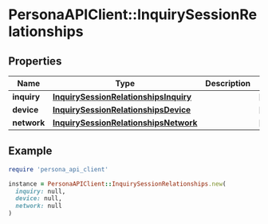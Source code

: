 # PersonaAPIClient::InquirySessionRelationships

## Properties

| Name | Type | Description | Notes |
| ---- | ---- | ----------- | ----- |
| **inquiry** | [**InquirySessionRelationshipsInquiry**](InquirySessionRelationshipsInquiry.md) |  | [optional] |
| **device** | [**InquirySessionRelationshipsDevice**](InquirySessionRelationshipsDevice.md) |  | [optional] |
| **network** | [**InquirySessionRelationshipsNetwork**](InquirySessionRelationshipsNetwork.md) |  | [optional] |

## Example

```ruby
require 'persona_api_client'

instance = PersonaAPIClient::InquirySessionRelationships.new(
  inquiry: null,
  device: null,
  network: null
)
```

